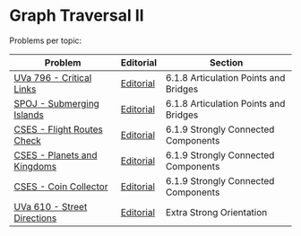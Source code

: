 # Graph Traversal II

Problems per topic:

| Problem | Editorial | Section |
| ------- | --------- | ------- |
| [UVa 796 - Critical Links](https://onlinejudge.org/index.php?option=com_onlinejudge&Itemid=8&page=show_problem&problem=737) | [Editorial](https://github.com/nestorivanmo/icpc/tree/main/UVa/6-Graphs-I/796-critical-links) | 6.1.8 Articulation Points and Bridges |
| [SPOJ - Submerging Islands](https://www.spoj.com/problems/SUBMERGE/) | [Editorial](https://github.com/nestorivanmo/icpc/tree/main/spoj/problems/submerging-islands) | 6.1.8 Articulation Points and Bridges |
| [CSES - Flight Routes Check](https://cses.fi/problemset/task/1682/) | [Editorial](https://github.com/nestorivanmo/icpc/tree/main/cses/4-Graphs/flight-routes-check) | 6.1.9 Strongly Connected Components |
| [CSES - Planets and Kingdoms](https://cses.fi/problemset/task/1683/) | [Editorial](https://github.com/nestorivanmo/icpc/tree/main/cses/4-Graphs/planets-and-kingdoms) | 6.1.9 Strongly Connected Components |
| [CSES - Coin Collector](https://cses.fi/problemset/task/1686/) | [Editorial]() | 6.1.9 Strongly Connected Components |
| [UVa 610 - Street Directions](https://onlinejudge.org/index.php?option=onlinejudge&page=show_problem&problem=551) | [Editorial](https://github.com/nestorivanmo/icpc/tree/main/UVa/6-Graphs-I/610-street-directions) | Extra Strong Orientation |
